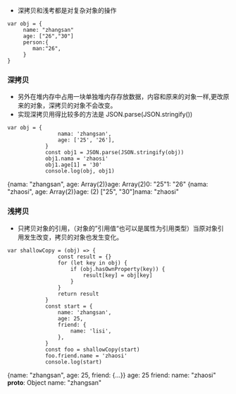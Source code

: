 -   深拷贝和浅考都是对复杂对象的操作

```
var obj = {
     name: "zhangsan"
     age: ["26","30"]
     person:{
        man:"26",
     }
}
```

### 深拷贝

-   另外在堆内存中占用一块单独堆内存存放数据，内容和原来的对象一样,更改原来的对象，深拷贝的对象不会改变。
-   实现深拷贝用得比较多的方法是 JSON.parse(JSON.stringify())

```
var obj = {
				nama: 'zhangsan',
				age: ['25', '26'],
			}
			const obj1 = JSON.parse(JSON.stringify(obj))
			obj1.nama = 'zhaosi'
			obj1.age[1] = '30'
			console.log(obj, obj1)
```

{nama: "zhangsan", age: Array(2)}age: Array(2)0: "25"1: "26"
{nama: "zhaosi", age: Array(2)}age: (2) ["25", "30"]nama: "zhaosi"

### 浅拷贝

-   只拷贝对象的引用，（对象的”引用值“也可以是属性为引用类型）当原对象引用发生改变，拷贝的对象也发生变化。

```
var shallowCopy = (obj) => {
				const result = {}
				for (let key in obj) {
					if (obj.hasOwnProperty(key)) {
						result[key] = obj[key]
					}
				}
				return result
			}
			const start = {
				name: 'zhangsan',
				age: 25,
				friend: {
					name: 'lisi',
				},
			}
			const foo = shallowCopy(start)
			foo.friend.name = 'zhaosi'
			console.log(start)
```

{name: "zhangsan", age: 25, friend: {…}}
age: 25
friend:
name: "zhaosi"
**proto**: Object
name: "zhangsan"
